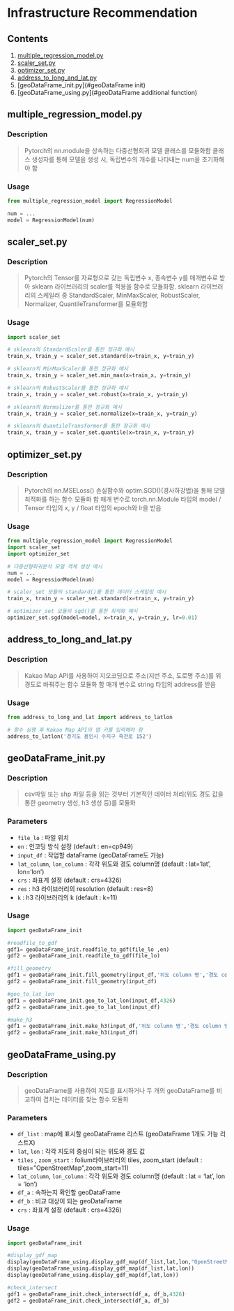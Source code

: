# Infrastructure Recommendation

## Contents
1. [multiple_regression_model.py](#multiple_regression_modelpy)
2. [scaler_set.py](#scaler_setpy)
3. [optimizer_set.py](#optimizer_setpy)
4. [address_to_long_and_lat.py](#address_to_long_and_latpy)
5. [geoDataFrame_init.py](#geoDataFrame init)
6. [geoDataFrame_using.py](#geoDataFrame additional function)
## multiple_regression_model.py

### Description

> Pytorch의 nn.module을 상속하는 다중선형회귀 모델 클래스를 모듈화함
> 클래스 생성자를 통해 모델을 생성 시, 독립변수의 개수를 나타내는 num을 초기화해야 함

### Usage
```python
from multiple_regression_model import RegressionModel

num = ...
model = RegressionModel(num)
```

## scaler_set.py

### Description

> Pytorch의 Tensor를 자료형으로 갖는 독립변수 x, 종속변수 y를 매개변수로 받아 sklearn 라이브러리의 scaler를 적용을 함수로 모듈화함.
> sklearn 라이브러리의 스케일러 중 StandardScaler, MinMaxScaler, RobustScaler, Normalizer, QuantileTransformer를 모듈화함

### Usage
```python
import scaler_set

# sklearn의 StandardScaler를 통한 정규화 예시
train_x, train_y = scaler_set.standard(x=train_x, y=train_y)

# sklearn의 MinMaxScaler를 통한 정규화 예시
train_x, train_y = scaler_set.min_max(x=train_x, y=train_y)

# sklearn의 RobustScaler를 통한 정규화 예시
train_x, train_y = scaler_set.robust(x=train_x, y=train_y)

# sklearn의 Normalizer를 통한 정규화 예시
train_x, train_y = scaler_set.normalize(x=train_x, y=train_y)

# sklearn의 QuantileTransformer를 통한 정규화 예시
train_x, train_y = scaler_set.quantile(x=train_x, y=train_y)
```

## optimizer_set.py

### Description
> Pytorch의 nn.MSELoss() 손실함수와 optim.SGD()(경사하강법)을 통해 모델 최적화를 하는 함수 모듈화 함
> 매개 변수로 torch.nn.Module 타입의 model / Tensor 타입의 x, y / float 타입의 epoch와 lr을 받음

### Usage
```python
from multiple_regression_model import RegressionModel
import scaler_set
import optimizer_set

# 다중선형회귀분석 모델 객체 생성 예시
num = ...
model = RegressionModel(num)

# scaler_set 모듈의 standard()를 통한 데이터 스케일링 예시 
train_x, train_y = scaler_set.standard(x=train_x, y=train_y)

# optimizer_set 모듈의 sgd()릍 통한 최적화 예시
optimizer_set.sgd(model=model, x=train_x, y=train_y, lr=0.01)
```

## address_to_long_and_lat.py

### Description

> Kakao Map API를 사용하여 지오코딩으로 주소(지번 주소, 도로명 주소)를 위경도로 바꿔주는 함수 모듈화 함
> 매개 변수로 string 타입의 address를 받음

### Usage
```python
from address_to_long_and_lat import address_to_latlon

# 함수 실행 후 Kakao Map API의 앱 키를 입력해야 함
address_to_latlon('경기도 용인시 수지구 죽전로 152')
```

## geoDataFrame_init.py

### Description

> csv파일 또는 shp 파일 등을 읽는 것부터 기본적인 데이터 처리(위도 경도 값을 통한 geometry 생성, h3 생성 등)를 모듈화
> 

### Parameters

- `file_lo` : 파일 위치
- `en` : 인코딩 방식 설정 (default : en=cp949)
- `input_df` : 작업할 dataFrame (geoDataFrame도 가능)
- `lat_column`, `lon_column` : 각각 위도와 경도 column명 (default : lat=‘lat’, lon=‘lon’)
- `crs` : 좌표계 설정 (default : crs=4326)
- `res` : h3 라이브러리의 resolution (default : res=8)
- `k` : h3 라이브러리의 k (default : k=11)

### Usage

```python
import geoDataFrame_init

#readfile_to_gdf
gdf1= geoDataFrame_init.readfile_to_gdf(file_lo ,en)
gdf2 = geoDataFrame_init.readfile_to_gdf(file_lo)

#fill_geometry
gdf1 = geoDataFrame_init.fill_geometry(input_df,'위도 column 명','경도 column 명',4326)
gdf2 = geoDataFrame_init.fill_geometry(input_df)

#geo_to_lat_lon
gdf1 = geoDataFrame_init.geo_to_lat_lon(input_df,4326)
gdf2 = geoDataFrame_init.geo_to_lat_lon(input_df)

#make_h3
gdf1 = geoDataFrame_init.make_h3(input_df,'위도 column 명','경도 column 명',4326,8,10)
gdf2 = geoDataFrame_init.make_h3(input_df)
```

## geoDataFrame_using.py

### Description

> geoDataFrame를 사용하여 지도를 표시하거나 두 개의 geoDataFrame를 비교하여 겹치는 데이터를 찾는 함수 모듈화
> 

### Parameters

- `df_list` : map에 표시할 geoDataFrame 리스트 (geoDataFrame 1개도 가능 리스트X)
- `lat`, `lon` : 각각 지도의 중심이 되는 위도와 경도 값
- `tiles` , `zoom_start` : folium라이브러리의 tiles, zoom_start (default : tiles="OpenStreetMap",zoom_start=11)
- `lat_column`, `lon_column` : 각각 위도와 경도 column명 (default : lat = ‘lat’, lon = ‘lon’)
- `df_a` : 속하는지 확인할 geoDataFrame
- `df_b` : 비교 대상이 되는 geoDataFrame
- `crs` : 좌표계 설정 (default : crs=4326)

### Usage

```python
import geoDataFrame_init

#display_gdf_map
display(geoDataFrame_using.display_gdf_map(df_list,lat,lon,"OpenStreetMap",11))
display(geoDataFrame_using.display_gdf_map(df_list,lat,lon))
display(geoDataFrame_using.display_gdf_map(df,lat,lon))

#check_intersect
gdf1 = geoDataFrame_init.check_intersect(df_a, df_b,4326)
gdf2 = geoDataFrame_init.check_intersect(df_a, df_b)

```
